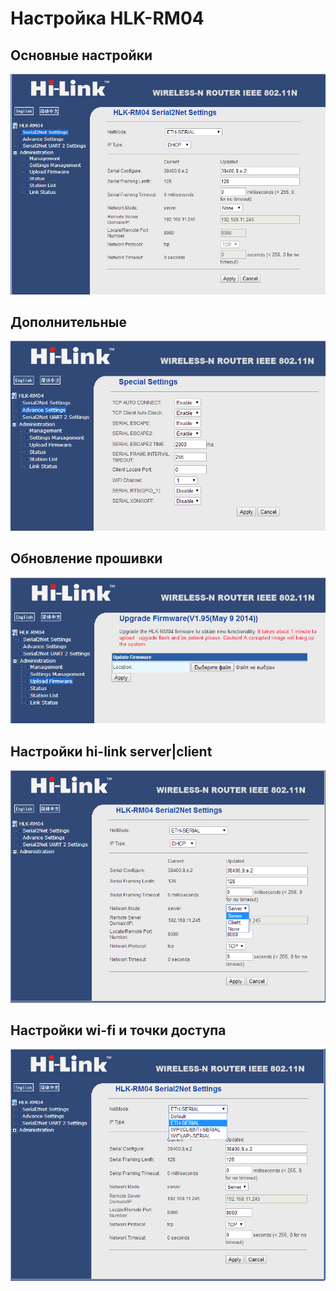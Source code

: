 # Настройка HLK-RM04

<a name="01"></a>
## Основные настройки
![Основные настройки](01_ser2net.png)

<a name="02"></a>
## Дополнительные
![Дополнительные](02_advset.png)

<a name="03"></a>
## Обновление прошивки
![Обновление прошивки](03_firmware.png)

<a name="04"></a>
## Настройки hi-link server|client
![Настройки hi-link server|client](04_server-client.png)

<a name="05"></a>
## Настройки wi-fi и точки доступа
![Настройки wi-fi и точки доступа](05_wi-fi_ap.png)
